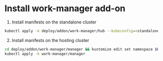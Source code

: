 [comment]: # ( Copyright Contributors to the Open Cluster Management project )
# Install work-manager add-on 

1. Install manifests on the standalone cluster

```bash 
kubectl apply -k deploy/addon/work-manager/hub --kubeconfig=<standalone-kubeconfig>
```

2. Install manifests on the hosting cluster

```bash
cd deploy/addon/work-manager/manager && kustomize edit set namespace $HUB_NAME
kubectl apply -k work-manager/manager 
```